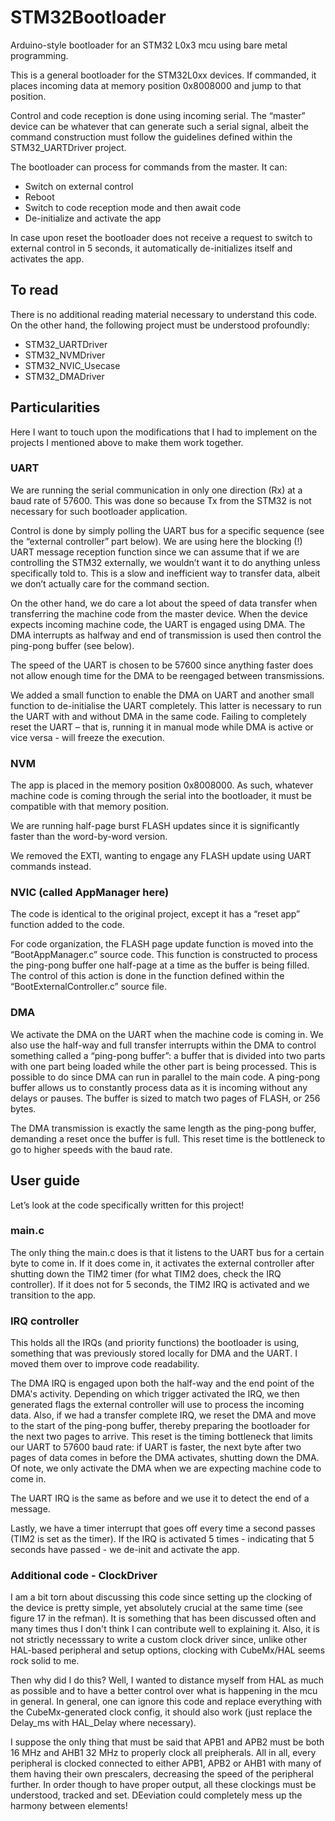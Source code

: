 # STM32Bootloader

Arduino-style bootloader for an STM32 L0x3 mcu using bare metal programming.

This is a general bootloader for the STM32L0xx devices. If commanded, it places incoming data at memory position 0x8008000 and jump to that position.

Control and code reception is done using incoming serial. The “master” device can be whatever that can generate such a serial signal, albeit the command construction must follow the guidelines defined within the STM32_UARTDriver project.

The bootloader can process for commands from the master. It can:
-	Switch on external control
-	Reboot
-	Switch to code reception mode and then await code
-	De-initialize and activate the app 

In case upon reset the bootloader does not receive a request to switch to external control in 5 seconds, it automatically de-initializes itself and activates the app.

## To read
There is no additional reading material necessary to understand this code. On the other hand, the following project must be understood profoundly:
-	STM32_UARTDriver
-	STM32_NVMDriver
-	STM32_NVIC_Usecase
-	STM32_DMADriver

## Particularities
Here I want to touch upon the modifications that I had to implement on the projects I mentioned above to make them work together.

### UART
We are running the serial communication in only one direction (Rx) at a baud rate of 57600. This was done so because Tx from the STM32 is not necessary for such bootloader application.

Control is done by simply polling the UART bus for a specific sequence (see the “external controller” part below). We are using here the blocking (!) UART message reception function since we can assume that if we are controlling the STM32 externally, we wouldn’t want it to do anything unless specifically told to. This is a slow and inefficient way to transfer data, albeit we don’t actually care for the command section.

On the other hand, we do care a lot about the speed of data transfer when transferring the machine code from the master device. When the device expects incoming machine code, the UART is engaged using DMA. The DMA interrupts as halfway and end of transmission is used then control the ping-pong buffer (see below).

The speed of the UART is chosen to be 57600 since anything faster does not allow enough time for the DMA to be reengaged between transmissions.

We added a small function to enable the DMA on UART and another small function to de-initialise the UART completely. This latter is necessary to run the UART with and without DMA in the same code. Failing to completely reset the UART – that is, running it in manual mode while DMA is active or vice versa - will freeze the execution.

### NVM
The app is placed in the memory position 0x8008000. As such, whatever machine code is coming through the serial into the bootloader, it must be compatible with that memory position.

We are running half-page burst FLASH updates since it is significantly faster than the word-by-word version.

We removed the EXTI, wanting to engage any FLASH update using UART commands instead.

### NVIC (called AppManager here)
The code is identical to the original project, except it has a “reset app” function added to the code.

For code organization, the FLASH page update function is moved into the “BootAppManager.c” source code. This function is constructed to process the ping-pong buffer one half-page at a time as the buffer is being filled. The control of this action is done in the function defined within the “BootExternalController.c” source file.


### DMA
We activate the DMA on the UART when the machine code is coming in. We also use the half-way and full transfer interrupts within the DMA to control something called a “ping-pong buffer”: a buffer that is divided into two parts with one part being loaded while the other part is being processed. This is possible to do since DMA can run in parallel to the main code. A ping-pong buffer allows us to constantly process data as it is incoming without any delays or pauses. The buffer is sized to match two pages of FLASH, or 256 bytes.

The DMA transmission is exactly the same length as the ping-pong buffer, demanding a reset once the buffer is full. This reset time is the bottleneck to go to higher speeds with the baud rate.

## User guide
Let’s look at the code specifically written for this project!

### main.c
The only thing the main.c does is that it listens to the UART bus for a certain byte to come in. If it does come in, it activates the external controller after shutting down the TIM2 timer (for what TIM2 does, check the IRQ controller). If it does not for 5 seconds, the TIM2 IRQ is activated and we transition to the app.

### IRQ controller
This holds all the IRQs (and priority functions) the bootloader is using, something that was previously stored locally for DMA and the UART. I moved them over to improve code readability.

The DMA IRQ is engaged upon both the half-way and the end point of the DMA's activity. Depending on which trigger activated the IRQ, we then generated flags the external controller will use to process the incoming data. Also, if we had a transfer complete IRQ, we reset the DMA and move to the start of the ping-pong buffer, thereby preparing the bootloader for the next two pages to arrive. This reset is the timing bottleneck that limits our UART to 57600 baud rate: if UART is faster, the next byte after two pages of data comes in before the DMA activates, shutting down the DMA. Of note, we only activate the DMA when we are expecting machine code to come in.

The UART IRQ is the same as before and we use it to detect the end of a message.

Lastly, we have a timer interrupt that goes off every time a second passes (TIM2 is set as the timer). If the IRQ is activated 5 times - indicating that 5 seconds have passed - we de-init and activate the app.

### Additional code - ClockDriver
I am a bit torn about discussing this code since setting up the clocking of the device is pretty simple, yet absolutely crucial at the same time (see figure 17 in the refman). It is something that has been discussed often and many times thus I don't think I can contribute well to explaining it. Also, it is not strictly necesssary to write a custom clock driver since, unlike other HAL-based peripheral and setup options, clocking with CubeMx/HAL seems rock solid to me.

Then why did I do this? Well, I wanted to distance myself from HAL as much as possible and to have a better control over what is happening in the mcu in general. In general, one can ignore this code and replace everything with the CubeMx-generated clock config, it should also work (just replace the Delay_ms with HAL_Delay where necessary).

I suppose the only thing that must be said that APB1 and APB2 must be both 16 MHz and AHB1 32 MHz to properly clock all preipherals. All in all, every peripheral is clocked connected to either APB1, APB2 or AHB1 with many of them having their own prescalers, decreasing the speed of the peripheral further. In order though to have proper output, all these clockings must be understood, tracked and set. DEeviation could completely mess up the harmony between elements!
